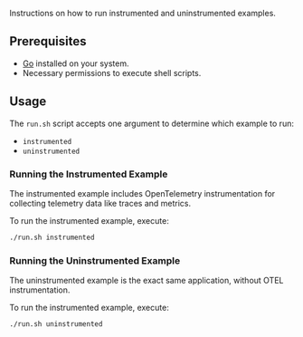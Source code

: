 Instructions on how to run instrumented and uninstrumented examples.

## Prerequisites

- [Go](https://golang.org/dl/) installed on your system.
- Necessary permissions to execute shell scripts.

## Usage

The `run.sh` script accepts one argument to determine which example to run:

- `instrumented`
- `uninstrumented`

### Running the Instrumented Example

The instrumented example includes OpenTelemetry instrumentation for collecting telemetry data like traces and metrics. 

To run the instrumented example, execute:

```bash
./run.sh instrumented
```

### Running the Uninstrumented Example

The uninstrumented example is the exact same application, without OTEL instrumentation.

To run the instrumented example, execute:

```bash
./run.sh uninstrumented
```





